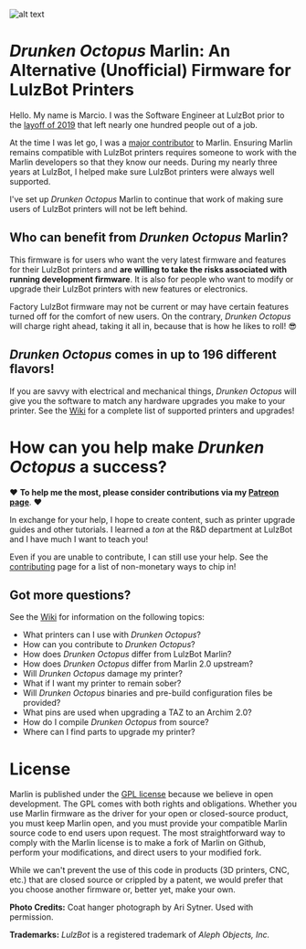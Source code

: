 ﻿![alt text][logo]

# *Drunken Octopus* Marlin: An Alternative (Unofficial) Firmware for LulzBot Printers

Hello. My name is Marcio. I was the Software Engineer at LulzBot prior to the [layoff of 2019] that left nearly one hundred people out of a job.

At the time I was let go, I was a [major contributor] to Marlin. Ensuring Marlin remains compatible with LulzBot printers requires someone to work with the Marlin developers so that they know our needs. During my nearly three years at LulzBot, I helped make sure LulzBot printers were always well supported.

I've set up *Drunken Octopus* Marlin to continue that work of making sure users of LulzBot printers will not be left behind.

## Who can benefit from *Drunken Octopus* Marlin?

This firmware is for users who want the very latest firmware and features for their LulzBot printers and **are willing to take the risks associated with running development firmware**. It is also for people who want to modify or upgrade their LulzBot printers with new features or electronics.

Factory LulzBot firmware may not be current or may have certain features turned off for the comfort of new users. On the contrary, *Drunken Octopus* will charge right ahead, taking it all in, because that is how he likes to roll! :sunglasses:

## *Drunken Octopus* comes in up to 196 different flavors!

If you are savvy with electrical and mechanical things, *Drunken Octopus* will give you the software to match any hardware upgrades you make to your printer. See the [Wiki] for a complete list of supported printers and upgrades!

# How can you help make *Drunken Octopus* a success?

:heart: **To help me the most, please consider contributions via my [Patreon page]**. :heart:

In exchange for your help, I hope to create content, such as printer upgrade guides and other tutorials. I learned a *ton* at the R&D department at LulzBot and I have much I want to teach you!

Even if you are unable to contribute, I can still use your help. See the [contributing] page for a list of non-monetary ways to chip in!

## Got more questions?

See the [Wiki] for information on the following topics:

- What printers can I use with *Drunken Octopus*?
- How can you contribute to *Drunken Octopus*?
- How does *Drunken Octopus* differ from LulzBot Marlin?
- How does *Drunken Octopus* differ from Marlin 2.0 upstream?
- Will *Drunken Octopus* damage my printer?
- What if I want my printer to remain sober?
- Will *Drunken Octopus* binaries and pre-build configuration files be provided?
- What pins are used when upgrading a TAZ to an Archim 2.0?
- How do I compile *Drunken Octopus* from source?
- Where can I find parts to upgrade my printer?

# License

Marlin is published under the [GPL license](/LICENSE) because we believe in open development. The GPL comes with both rights and obligations. Whether you use Marlin firmware as the driver for your open or closed-source product, you must keep Marlin open, and you must provide your compatible Marlin source code to end users upon request. The most straightforward way to comply with the Marlin license is to make a fork of Marlin on Github, perform your modifications, and direct users to your modified fork.

While we can't prevent the use of this code in products (3D printers, CNC, etc.) that are closed source or crippled by a patent, we would prefer that you choose another firmware or, better yet, make your own.

**Photo Credits:** Coat hanger photograph by Ari Sytner. Used with permission.

**Trademarks:** *LulzBot* is a registered trademark of *Aleph Objects, Inc.*

[logo]: https://github.com/marciot/drunken-octopus-marlin/raw/master/images/drunken-octopus-small.jpg "Drunken Octopus Logo"
[layoff of 2019]: https://www.fabbaloo.com/blog/2019/10/12/the-end-of-lulzbot "The End of LulzBot (?)"
[Patreon page]: https://www.patreon.com/marciot "Marcio's Patreon Page"
[LulzBot]: https://www.lulzbot.com "www.lulzbot.com"
[major contributor]: https://github.com/marcio-ao
[Wiki]: https://github.com/marciot/drunken-octopus-marlin/wiki
[contributing]: https://github.com/marciot/drunken-octopus-marlin/wiki/Contributing

